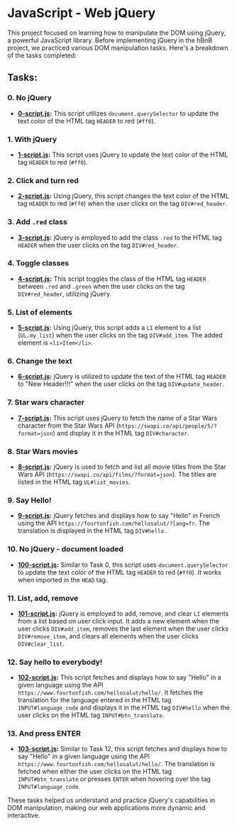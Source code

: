 # JavaScript - Web jQuery

This project focused on learning how to manipulate the DOM using jQuery, a powerful JavaScript library. Before implementing jQuery in the hBnB project, we practiced various DOM manipulation tasks. Here's a breakdown of the tasks completed:

## Tasks:

### 0. No jQuery
- **[0-script.js](./0-script.js):** This script utilizes `document.querySelector` to update the text color of the HTML tag `HEADER` to red (`#ff0`).

### 1. With jQuery
- **[1-script.js](./1-script.js):** This script uses jQuery to update the text color of the HTML tag `HEADER` to red (`#ff0`).

### 2. Click and turn red
- **[2-script.js](./2-script.js):** Using jQuery, this script changes the text color of the HTML tag `HEADER` to red (`#ff0`) when the user clicks on the tag `DIV#red_header`.

### 3. Add `.red` class
- **[3-script.js](./3-script.js):** jQuery is employed to add the class `.red` to the HTML tag `HEADER` when the user clicks on the tag `DIV#red_header`.

### 4. Toggle classes
- **[4-script.js](./4-script.js):** This script toggles the class of the HTML tag `HEADER` between `.red` and `.green` when the user clicks on the tag `DIV#red_header`, utilizing jQuery.

### 5. List of elements
- **[5-script.js](./5-script.js):** Using jQuery, this script adds a `LI` element to a list (`UL.my_list`) when the user clicks on the tag `DIV#add_item`. The added element is `<li>Item</li>`.

### 6. Change the text
- **[6-script.js](./6-script.js):** jQuery is utilized to update the text of the HTML tag `HEADER` to "New Header!!!" when the user clicks on the tag `DIV#update_header`.

### 7. Star wars character
- **[7-script.js](./7-script.js):** This script uses jQuery to fetch the name of a Star Wars character from the Star Wars API (`https://swapi.co/api/people/5/?format=json`) and display it in the HTML tag `DIV#character`.

### 8. Star Wars movies
- **[8-script.js](./8-script.js):** jQuery is used to fetch and list all movie titles from the Star Wars API (`https://swapi.co/api/films/?format=json`). The titles are listed in the HTML tag `UL#list_movies`.

### 9. Say Hello!
- **[9-script.js](./9-script.js):** jQuery fetches and displays how to say "Hello" in French using the API `https://fourtonfish.com/hellosalut/?lang=fr`. The translation is displayed in the HTML tag `DIV#hello`.

### 10. No jQuery - document loaded
- **[100-script.js](./100-script.js):** Similar to Task 0, this script uses `document.querySelector` to update the text color of the HTML tag `HEADER` to red (`#ff0`). It works when imported in the `HEAD` tag.

### 11. List, add, remove
- **[101-script.js](./101-script.js):** jQuery is employed to add, remove, and clear `LI` elements from a list based on user click input. It adds a new element when the user clicks `DIV#add_item`, removes the last element when the user clicks `DIV#remove_item`, and clears all elements when the user clicks `DIV#clear_list`.

### 12. Say hello to everybody!
- **[102-script.js](./102-script.js):** This script fetches and displays how to say "Hello" in a given language using the API `https://www.fourtonfish.com/hellosalut/hello/`. It fetches the translation for the language entered in the HTML tag `INPUT#language_code` and displays it in the HTML tag `DIV#hello` when the user clicks on the HTML tag `INPUT#btn_translate`.

### 13. And press ENTER
- **[103-script.js](./103-script.js):** Similar to Task 12, this script fetches and displays how to say "Hello" in a given language using the API `https://www.fourtonfish.com/hellosalut/hello/`. The translation is fetched when either the user clicks on the HTML tag `INPUT#btn_translate` or presses `ENTER` when hovering over the tag `INPUT#language_code`.

These tasks helped us understand and practice jQuery's capabilities in DOM manipulation, making our web applications more dynamic and interactive.
